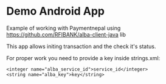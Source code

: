 Demo Android App
=============

Example of working with Paymentnepal using https://github.com/RFIBANK/alba-client-java lib

This app allows initing transaction and the check it's status.

For proper work you need to provide a key inside strings.xml:

    <integer name="alba_service_id">service_id</integer>
    <string name="alba_key">key</string>
